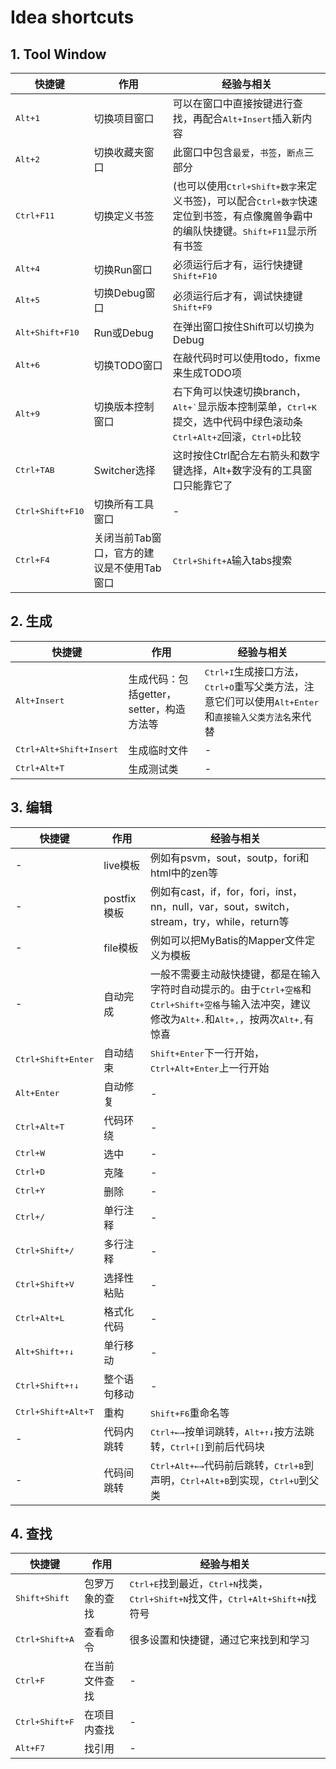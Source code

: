 # Idea shortcuts

## 1. Tool Window

|快捷键|作用|经验与相关|
|-|-|-|
|<kbd>Alt+1</kbd>|切换项目窗口|可以在窗口中直接按键进行查找，再配合<kbd>Alt+Insert</kbd>插入新内容|
|<kbd>Alt+2</kbd>|切换收藏夹窗口|此窗口中包含`最爱`，`书签`，`断点`三部分|
|<kbd>Ctrl+F11</kbd>|切换定义书签|(也可以使用<kbd>Ctrl+Shift+数字</kbd>来定义书签)，可以配合<kbd>Ctrl+数字</kbd>快速定位到书签，有点像魔兽争霸中的编队快捷键。<kbd>Shift+F11</kbd>显示所有书签|
|<kbd>Alt+4</kbd>|切换Run窗口|必须运行后才有，运行快捷键<kbd>Shift+F10</kbd>|
|<kbd>Alt+5</kbd>|切换Debug窗口|必须运行后才有，调试快捷键<kbd>Shift+F9</kbd>|
|<kbd>Alt+Shift+F10</kbd>|Run或Debug|在弹出窗口按住Shift可以切换为Debug|-|
|<kbd>Alt+6</kbd>|切换TODO窗口|在敲代码时可以使用todo，fixme来生成TODO项|
|<kbd>Alt+9</kbd>|切换版本控制窗口|右下角可以快速切换branch，<kbd>Alt+\`</kbd>显示版本控制菜单，<kbd>Ctrl+K</kbd>提交，选中代码中绿色滚动条<kbd>Ctrl+Alt+Z</kbd>回滚，<kbd>Ctrl+D</kbd>比较|
|<kbd>Ctrl+TAB</kbd>|Switcher选择|这时按住Ctrl配合左右箭头和数字键选择，Alt+数字没有的工具窗口只能靠它了|
|<kbd>Ctrl+Shift+F10</kbd>|切换所有工具窗口|-|
|<kbd>Ctrl+F4</kbd>|关闭当前Tab窗口，官方的建议是不使用Tab窗口|<kbd>Ctrl+Shift+A</kbd>输入tabs搜索|

## 2. 生成
|快捷键|作用|经验与相关|
|-|-|-|
|<kbd>Alt+Insert</kbd>|生成代码：包括getter，setter，构造方法等|<kbd>Ctrl+I</kbd>生成接口方法，<kbd>Ctrl+O</kbd>重写父类方法，注意它们可以使用<kbd>Alt+Enter</kbd>和`直接输入父类方法名`来代替|
|<kbd>Ctrl+Alt+Shift+Insert</kbd>|生成临时文件|-|
|<kbd>Ctrl+Alt+T</kbd>|生成测试类|-|

## 3. 编辑
|快捷键|作用|经验与相关|
|-|-|-|
|-|live模板|例如有psvm，sout，soutp，fori和html中的zen等|
|-|postfix模板|例如有cast，if，for，fori，inst，nn，null，var，sout，switch，stream，try，while，return等|
|-|file模板|例如可以把MyBatis的Mapper文件定义为模板|
|-|自动完成|一般不需要主动敲快捷键，都是在输入字符时自动提示的。由于<kbd>Ctrl+空格</kbd>和<kbd>Ctrl+Shift+空格</kbd>与输入法冲突，建议修改为<kbd>Alt+.</kbd>和<kbd>Alt+,</kbd>，按两次<kbd>Alt+,</kbd>有惊喜|
|<kbd>Ctrl+Shift+Enter</kbd>|自动结束|<kbd>Shift+Enter</kbd>下一行开始，<kbd>Ctrl+Alt+Enter</kbd>上一行开始|
|<kbd>Alt+Enter</kbd>|自动修复|-|
|<kbd>Ctrl+Alt+T</kbd>|代码环绕|-|
|<kbd>Ctrl+W</kbd>|选中|-|
|<kbd>Ctrl+D</kbd>|克隆|-|
|<kbd>Ctrl+Y</kbd>|删除|-|
|<kbd>Ctrl+/</kbd>|单行注释|-|
|<kbd>Ctrl+Shift+/</kbd>|多行注释|-|
|<kbd>Ctrl+Shift+V</kbd>|选择性粘贴|-|
|<kbd>Ctrl+Alt+L</kbd>|格式化代码|-|
|<kbd>Alt+Shift+&uarr;&darr;</kbd>|单行移动|-|
|<kbd>Ctrl+Shift+&uarr;&darr;</kbd>|整个语句移动|-|
|<kbd>Ctrl+Shift+Alt+T</kbd>|重构|<kbd>Shift+F6</kbd>重命名等|
|-|代码内跳转|<kbd>Ctrl+&larr;&rarr;</kbd>按单词跳转，<kbd>Alt+&uarr;&darr;</kbd>按方法跳转，<kbd>Ctrl+[]</kbd>到前后代码块|
|-|代码间跳转|<kbd>Ctrl+Alt+&larr;&rarr;</kbd>代码前后跳转，<kbd>Ctrl+B</kbd>到声明，<kbd>Ctrl+Alt+B</kbd>到实现，<kbd>Ctrl+U</kbd>到父类|

## 4. 查找
|快捷键|作用|经验与相关|
|-|-|-|
|<kbd>Shift+Shift</kbd>|包罗万象的查找|<kbd>Ctrl+E</kbd>找到最近，<kbd>Ctrl+N</kbd>找类，<kbd>Ctrl+Shift+N</kbd>找文件，<kbd>Ctrl+Alt+Shift+N</kbd>找符号|
|<kbd>Ctrl+Shift+A</kbd>|查看命令|很多设置和快捷键，通过它来找到和学习|
|<kbd>Ctrl+F</kbd>|在当前文件查找|-|
|<kbd>Ctrl+Shift+F</kbd>|在项目内查找|-|
|<kbd>Alt+F7</kbd>|找引用|-|
